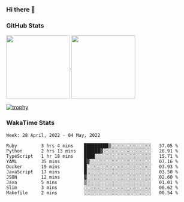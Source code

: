 ### Hi there 👋

### GitHub Stats

<a href="https://github.com/anuraghazra/github-readme-stats">
  <img align="center" height="170px" src="https://github-readme-stats.vercel.app/api/top-langs/?username=tksfjt1024&layout=compact&count_private=true&show_icons=true&show_icons=true&theme=graywhite" />
</a>
<a href="https://github.com/anuraghazra/github-readme-stats">
  <img align="center" height="170px" src="https://github-readme-stats.vercel.app/api?username=tksfjt1024&count_private=true&show_icons=true&show_icons=true&theme=graywhite" />
</a>

[![trophy](https://github-profile-trophy.vercel.app/?username=tksfjt1024)](https://github.com/ryo-ma/github-profile-trophy)

### WakaTime Stats

<!--START_SECTION:waka-->
```text
Week: 28 April, 2022 - 04 May, 2022

Ruby         3 hrs 4 mins    █████████▒░░░░░░░░░░░░░░░   37.05 % 
Python       2 hrs 13 mins   ██████▓░░░░░░░░░░░░░░░░░░   26.91 % 
TypeScript   1 hr 18 mins    ████░░░░░░░░░░░░░░░░░░░░░   15.71 % 
YAML         35 mins         █▓░░░░░░░░░░░░░░░░░░░░░░░   07.16 % 
Docker       19 mins         █░░░░░░░░░░░░░░░░░░░░░░░░   03.93 % 
JavaScript   17 mins         █░░░░░░░░░░░░░░░░░░░░░░░░   03.50 % 
JSON         12 mins         ▓░░░░░░░░░░░░░░░░░░░░░░░░   02.60 % 
Java         5 mins          ▒░░░░░░░░░░░░░░░░░░░░░░░░   01.01 % 
Slim         3 mins          ░░░░░░░░░░░░░░░░░░░░░░░░░   00.62 % 
Makefile     2 mins          ░░░░░░░░░░░░░░░░░░░░░░░░░   00.54 % 
```
<!--END_SECTION:waka-->

